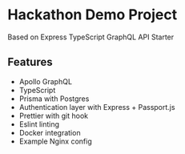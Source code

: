 # Hackathon Demo Project

Based on Express TypeScript GraphQL API Starter

## Features

- Apollo GraphQL
- TypeScript
- Prisma with Postgres
- Authentication layer with Express + Passport.js
- Prettier with git hook
- Eslint linting
- Docker integration
- Example Nginx config
